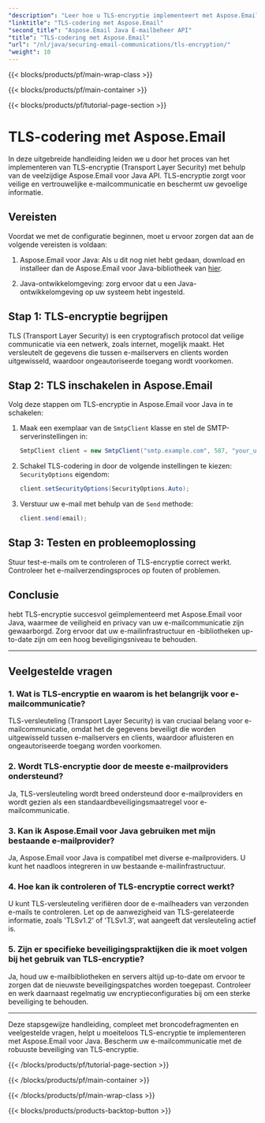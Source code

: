```yaml
---
"description": "Leer hoe u TLS-encryptie implementeert met Aspose.Email voor Java. Volg onze stapsgewijze handleiding met broncode en veelgestelde vragen voor veilige e-mailcommunicatie."
"linktitle": "TLS-codering met Aspose.Email"
"second_title": "Aspose.Email Java E-mailbeheer API"
"title": "TLS-codering met Aspose.Email"
"url": "/nl/java/securing-email-communications/tls-encryption/"
"weight": 10
---
```


{{< blocks/products/pf/main-wrap-class >}}

{{< blocks/products/pf/main-container >}}

{{< blocks/products/pf/tutorial-page-section >}}

# TLS-codering met Aspose.Email


In deze uitgebreide handleiding leiden we u door het proces van het implementeren van TLS-encryptie (Transport Layer Security) met behulp van de veelzijdige Aspose.Email voor Java API. TLS-encryptie zorgt voor veilige en vertrouwelijke e-mailcommunicatie en beschermt uw gevoelige informatie.

## Vereisten

Voordat we met de configuratie beginnen, moet u ervoor zorgen dat aan de volgende vereisten is voldaan:

1. Aspose.Email voor Java: Als u dit nog niet hebt gedaan, download en installeer dan de Aspose.Email voor Java-bibliotheek van [hier](https://releases.aspose.com/email/java/).

2. Java-ontwikkelomgeving: zorg ervoor dat u een Java-ontwikkelomgeving op uw systeem hebt ingesteld.

## Stap 1: TLS-encryptie begrijpen

TLS (Transport Layer Security) is een cryptografisch protocol dat veilige communicatie via een netwerk, zoals internet, mogelijk maakt. Het versleutelt de gegevens die tussen e-mailservers en clients worden uitgewisseld, waardoor ongeautoriseerde toegang wordt voorkomen.

## Stap 2: TLS inschakelen in Aspose.Email

Volg deze stappen om TLS-encryptie in Aspose.Email voor Java in te schakelen:

1. Maak een exemplaar van de `SmtpClient` klasse en stel de SMTP-serverinstellingen in:

   ```java
   SmtpClient client = new SmtpClient("smtp.example.com", 587, "your_username", "your_password");
   ```

2. Schakel TLS-codering in door de volgende instellingen te kiezen: `SecurityOptions` eigendom:

   ```java
   client.setSecurityOptions(SecurityOptions.Auto);
   ```

3. Verstuur uw e-mail met behulp van de `Send` methode:

   ```java
   client.send(email);
   ```

## Stap 3: Testen en probleemoplossing

Stuur test-e-mails om te controleren of TLS-encryptie correct werkt. Controleer het e-mailverzendingsproces op fouten of problemen.

## Conclusie

hebt TLS-encryptie succesvol geïmplementeerd met Aspose.Email voor Java, waarmee de veiligheid en privacy van uw e-mailcommunicatie zijn gewaarborgd. Zorg ervoor dat uw e-mailinfrastructuur en -bibliotheken up-to-date zijn om een hoog beveiligingsniveau te behouden.

---

## Veelgestelde vragen

### 1. Wat is TLS-encryptie en waarom is het belangrijk voor e-mailcommunicatie?

TLS-versleuteling (Transport Layer Security) is van cruciaal belang voor e-mailcommunicatie, omdat het de gegevens beveiligt die worden uitgewisseld tussen e-mailservers en clients, waardoor afluisteren en ongeautoriseerde toegang worden voorkomen.

### 2. Wordt TLS-encryptie door de meeste e-mailproviders ondersteund?

Ja, TLS-versleuteling wordt breed ondersteund door e-mailproviders en wordt gezien als een standaardbeveiligingsmaatregel voor e-mailcommunicatie.

### 3. Kan ik Aspose.Email voor Java gebruiken met mijn bestaande e-mailprovider?

Ja, Aspose.Email voor Java is compatibel met diverse e-mailproviders. U kunt het naadloos integreren in uw bestaande e-mailinfrastructuur.

### 4. Hoe kan ik controleren of TLS-encryptie correct werkt?

U kunt TLS-versleuteling verifiëren door de e-mailheaders van verzonden e-mails te controleren. Let op de aanwezigheid van TLS-gerelateerde informatie, zoals 'TLSv1.2' of 'TLSv1.3', wat aangeeft dat versleuteling actief is.

### 5. Zijn er specifieke beveiligingspraktijken die ik moet volgen bij het gebruik van TLS-encryptie?

Ja, houd uw e-mailbibliotheken en servers altijd up-to-date om ervoor te zorgen dat de nieuwste beveiligingspatches worden toegepast. Controleer en werk daarnaast regelmatig uw encryptieconfiguraties bij om een sterke beveiliging te behouden.

---

Deze stapsgewijze handleiding, compleet met broncodefragmenten en veelgestelde vragen, helpt u moeiteloos TLS-encryptie te implementeren met Aspose.Email voor Java. Bescherm uw e-mailcommunicatie met de robuuste beveiliging van TLS-encryptie.

{{< /blocks/products/pf/tutorial-page-section >}}

{{< /blocks/products/pf/main-container >}}

{{< /blocks/products/pf/main-wrap-class >}}

{{< blocks/products/products-backtop-button >}}